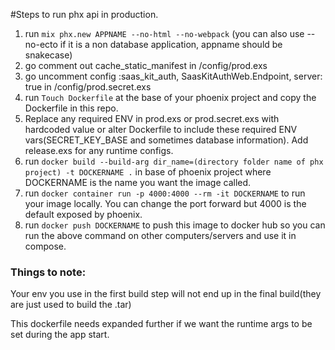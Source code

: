 #Steps to run phx api in production.

1. run `mix phx.new APPNAME --no-html --no-webpack` (you can also use --no-ecto if it is a non database application, appname should be snakecase)
2. go comment out cache\_static\_manifest in /config/prod.exs
3. go uncomment config :saas\_kit\_auth, SaasKitAuthWeb.Endpoint, server: true in /config/prod.secret.exs
4. run `Touch Dockerfile` at the base of your phoenix project and copy the Dockerfile in this repo.
5. Replace any required ENV in prod.exs or prod.secret.exs with hardcoded value or alter Dockerfile to include these required ENV vars(SECRET_KEY_BASE and sometimes database information). Add release.exs for any runtime configs.
5. run `docker build --build-arg dir_name=(directory folder name of phx project) -t DOCKERNAME .` in base of phoenix project where DOCKERNAME is the name you want the image called.
6. run `docker container run -p 4000:4000 --rm -it DOCKERNAME` to run your image locally. You can change the port forward but 4000 is the default exposed by phoenix.
7. run `docker push DOCKERNAME` to push this image to docker hub so you can run the above command on other computers/servers and use it in compose.

### Things to note:
Your env you use in the first build step will not end up in the final build(they are just used to build the .tar)

This dockerfile needs expanded further if we want the runtime args to be set during the app start.
